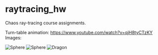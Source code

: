 # raytracing_hw
Chaos ray-tracing course assignments.

Turn-table animation:
https://www.youtube.com/watch?v=qjH8tyCTzKY
Images: 

![Sphere](https://www.linkpicture.com/q/image_171.png)
![Sphere](https://www.linkpicture.com/q/image2_2.png)
![Dragon](https://www.linkpicture.com/q/image_0.png)
